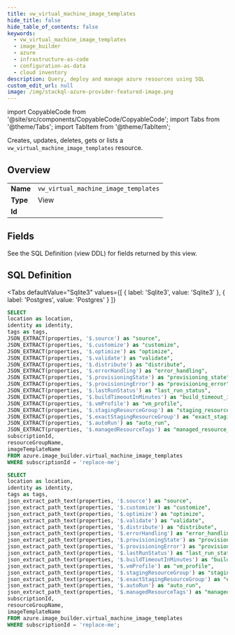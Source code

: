 ```yaml
--- 
title: vw_virtual_machine_image_templates
hide_title: false
hide_table_of_contents: false
keywords:
  - vw_virtual_machine_image_templates
  - image_builder
  - azure
  - infrastructure-as-code
  - configuration-as-data
  - cloud inventory
description: Query, deploy and manage azure resources using SQL
custom_edit_url: null
image: /img/stackql-azure-provider-featured-image.png
---
```


import CopyableCode from '@site/src/components/CopyableCode/CopyableCode';
import Tabs from '@theme/Tabs';
import TabItem from '@theme/TabItem';

Creates, updates, deletes, gets or lists a <code>vw_virtual_machine_image_templates</code> resource.

## Overview
<table><tbody>
<tr><td><b>Name</b></td><td><code>vw_virtual_machine_image_templates</code></td></tr>
<tr><td><b>Type</b></td><td>View</td></tr>
<tr><td><b>Id</b></td><td><CopyableCode code="azure.image_builder.vw_virtual_machine_image_templates" /></td></tr>
</tbody></table>

## Fields

See the SQL Definition (view DDL) for fields returned by this view.

## SQL Definition

<Tabs
defaultValue="Sqlite3"
values={[
{ label: 'Sqlite3', value: 'Sqlite3' },
{ label: 'Postgres', value: 'Postgres' }
]}
>
<TabItem value="Sqlite3">

```sql
SELECT
location as location,
identity as identity,
tags as tags,
JSON_EXTRACT(properties, '$.source') as "source",
JSON_EXTRACT(properties, '$.customize') as "customize",
JSON_EXTRACT(properties, '$.optimize') as "optimize",
JSON_EXTRACT(properties, '$.validate') as "validate",
JSON_EXTRACT(properties, '$.distribute') as "distribute",
JSON_EXTRACT(properties, '$.errorHandling') as "error_handling",
JSON_EXTRACT(properties, '$.provisioningState') as "provisioning_state",
JSON_EXTRACT(properties, '$.provisioningError') as "provisioning_error",
JSON_EXTRACT(properties, '$.lastRunStatus') as "last_run_status",
JSON_EXTRACT(properties, '$.buildTimeoutInMinutes') as "build_timeout_in_minutes",
JSON_EXTRACT(properties, '$.vmProfile') as "vm_profile",
JSON_EXTRACT(properties, '$.stagingResourceGroup') as "staging_resource_group",
JSON_EXTRACT(properties, '$.exactStagingResourceGroup') as "exact_staging_resource_group",
JSON_EXTRACT(properties, '$.autoRun') as "auto_run",
JSON_EXTRACT(properties, '$.managedResourceTags') as "managed_resource_tags",
subscriptionId,
resourceGroupName,
imageTemplateName
FROM azure.image_builder.virtual_machine_image_templates
WHERE subscriptionId = 'replace-me';
```

</TabItem>
<TabItem value="Postgres">

```sql
SELECT
location as location,
identity as identity,
tags as tags,
json_extract_path_text(properties, '$.source') as "source",
json_extract_path_text(properties, '$.customize') as "customize",
json_extract_path_text(properties, '$.optimize') as "optimize",
json_extract_path_text(properties, '$.validate') as "validate",
json_extract_path_text(properties, '$.distribute') as "distribute",
json_extract_path_text(properties, '$.errorHandling') as "error_handling",
json_extract_path_text(properties, '$.provisioningState') as "provisioning_state",
json_extract_path_text(properties, '$.provisioningError') as "provisioning_error",
json_extract_path_text(properties, '$.lastRunStatus') as "last_run_status",
json_extract_path_text(properties, '$.buildTimeoutInMinutes') as "build_timeout_in_minutes",
json_extract_path_text(properties, '$.vmProfile') as "vm_profile",
json_extract_path_text(properties, '$.stagingResourceGroup') as "staging_resource_group",
json_extract_path_text(properties, '$.exactStagingResourceGroup') as "exact_staging_resource_group",
json_extract_path_text(properties, '$.autoRun') as "auto_run",
json_extract_path_text(properties, '$.managedResourceTags') as "managed_resource_tags",
subscriptionId,
resourceGroupName,
imageTemplateName
FROM azure.image_builder.virtual_machine_image_templates
WHERE subscriptionId = 'replace-me';
```

</TabItem>
</Tabs>
